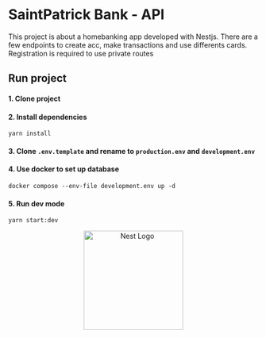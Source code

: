 # SaintPatrick Bank - API

This project is about a homebanking app developed with Nestjs. 
There are a few endpoints to create acc, make transactions and use differents cards. Registration is required to use private routes

## Run project

#### 1. Clone project

#### 2. Install dependencies

```
yarn install
```

#### 3. Clone `.env.template` and rename to `production.env` and `development.env`

#### 4. Use docker to set up database

```
docker compose --env-file development.env up -d
```

#### 5. Run dev mode

```
yarn start:dev
```

<p align="center">
  <a href="http://nestjs.com/" target="blank"><img src="https://nestjs.com/img/logo-small.svg" width="200" alt="Nest Logo" /></a>
</p>